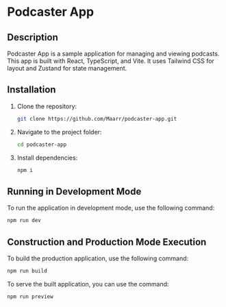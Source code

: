 # Podcaster App

## Description

Podcaster App is a sample application for managing and viewing podcasts. This app is built with React, TypeScript, and Vite. It uses Tailwind CSS for layout and Zustand for state management.

## Installation

1. Clone the repository:

   ```bash
   git clone https://github.com/Maarr/podcaster-app.git
   ```

2. Navigate to the project folder:

   ```bash
   cd podcaster-app
   ```

3. Install dependencies:

   ```bash
   npm i
   ```

## Running in Development Mode

To run the application in development mode, use the following command:

```bash
npm run dev
```

## Construction and Production Mode Execution

To build the production application, use the following command:

```bash
npm run build
```

To serve the built application, you can use the command:

```bash
npm run preview
```
